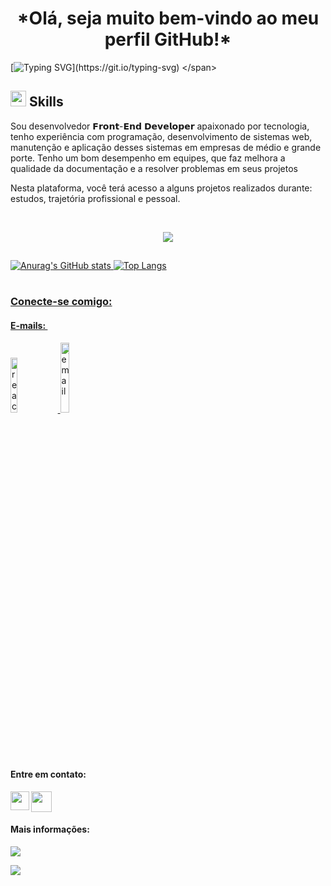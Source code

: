 <h1 align="center">*Olá, seja muito bem-vindo ao meu perfil GitHub!*</h1>

<span>
  
  [![Typing SVG](https://readme-typing-svg.herokuapp.com/?color=b1633f&size=35&center=true&vCenter=true&width=1000&lines=Hello,+world!+My+name+is+Caio+Cesar.;I'm+from+Brazil+and+31+years+old!;Systems+analysis+and+development+student;Front+end+Developer!;Be+Welcome!)](https://git.io/typing-svg)
</span>


  
## <img src="https://media2.giphy.com/media/QssGEmpkyEOhBCb7e1/giphy.gif?cid=ecf05e47a0n3gi1bfqntqmob8g9aid1oyj2wr3ds3mg700bl&rid=giphy.gif" width ="25"><b> Skills</b>

 Sou desenvolvedor 𝗙𝗿𝗼𝗻𝘁-𝗘𝗻𝗱 𝗗𝗲𝘃𝗲𝗹𝗼𝗽𝗲𝗿 apaixonado por tecnologia, tenho experiência com programação, desenvolvimento de sistemas web, manutenção e aplicação desses sistemas em empresas de médio e grande porte. Tenho um bom desempenho em equipes, que faz melhora a qualidade da documentação e a resolver problemas em seus projetos

 Nesta plataforma, você terá acesso a alguns projetos realizados durante: estudos, trajetória profissional e pessoal.

 <div style="display: inline_block"><br>
<p align="center">
  <a href="https://skillicons.dev">
    <img src="https://skillicons.dev/icons?i=html,css,js,nodejs,react,ts,,figma,git,github,visualstudio,vscode" />
  </a>
</p>       

##

<div>
  <a href="https://github.com/CaioCesarSantos">
    
  ![Anurag's GitHub stats](https://github-readme-stats.vercel.app/api?username=CaioCesarSantos&show_icons=true&theme=radical)
![Top Langs](https://github-readme-stats.vercel.app/api/top-langs/?username=CaioCesarSantos&layout=compact&theme=radical)
</div>


  
  #
   ### Conecte-se comigo:
 <h4> E-mails: ⁣</h4>
 <p>
<a href= "mailto:caiocesar15790@gmail.com? subject=subject text"> <img width=15%; ;  src="https://ziadoua.github.io/m3-Markdown-Badges/badges/Gmail/gmail2.svg" alt="react" />
 </a>
  <a href= "mailto:caiocesar9210@hotmail.com"> <img width=17%;   src="https://ziadoua.github.io/m3-Markdown-Badges/badges/Outlook/outlook2.svg" alt="email">
  </a>
 </p>
 
 <h4> Entre em contato: ⁣</h4>
 <div >
<a href= "https://wa.me/5511948011665" > <img width=30px; align="left"  src="https://png.pngtree.com/png-vector/20221018/ourmid/pngtree-whatsapp-mobile-software-icon-png-image_6315991.png"/>
 </a>
 <a href="https://criarmeulink.com.br/u/1156763147" ><img width=33px; src="https://portal.ifba.edu.br/barreiras/imagens-campus-barreiras/icon-telefone.png/@@images/24174166-eebf-419e-97eb-1826d6dcf5ea.png"></a>
 </div>
 
  <h4> Mais informações: ⁣</h4>
 <a href="https://www.linkedin.com/in/caio-cesar-586b94165/" target="_blank"><img src="https://img.shields.io/badge/-LinkedIn-%230077B5?style=for-the-badge&logo=linkedin&logoColor=white" target="_blank"></a> 
    
  
![](https://komarev.com/ghpvc/?username=CaioCesarSantos-github-username)

